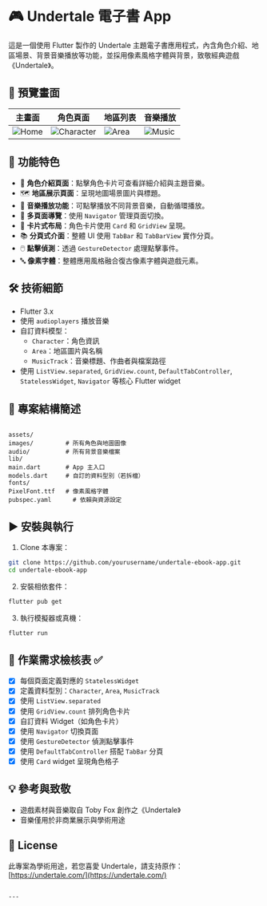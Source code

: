 
# 🎮 Undertale 電子書 App

這是一個使用 Flutter 製作的 Undertale 主題電子書應用程式，內含角色介紹、地區場景、背景音樂播放等功能，並採用像素風格字體與背景，致敬經典遊戲《Undertale》。

## 📱 預覽畫面

| 主畫面 | 角色頁面 | 地區列表 | 音樂播放 |
|--------|----------|----------|----------|
| ![Home](screenshots/home.png) | ![Character](screenshots/character.png) | ![Area](screenshots/area.png) | ![Music](screenshots/music.png) |

## 🧩 功能特色

- 🔖 **角色介紹頁面**：點擊角色卡片可查看詳細介紹與主題音樂。
- 🗺️ **地區展示頁面**：呈現地圖場景圖片與標題。
- 🎵 **音樂播放功能**：可點擊播放不同背景音樂，自動循環播放。
- 🧭 **多頁面導覽**：使用 `Navigator` 管理頁面切換。
- 🧱 **卡片式布局**：角色卡片使用 `Card` 和 `GridView` 呈現。
- 📚 **分頁式介面**：整體 UI 使用 `TabBar` 和 `TabBarView` 實作分頁。
- 🖱️ **點擊偵測**：透過 `GestureDetector` 處理點擊事件。
- 🔤 **像素字體**：整體應用風格融合復古像素字體與遊戲元素。

## 🛠️ 技術細節

- Flutter 3.x
- 使用 `audioplayers` 播放音樂
- 自訂資料模型：
  - `Character`：角色資訊
  - `Area`：地區圖片與名稱
  - `MusicTrack`：音樂標題、作曲者與檔案路徑
- 使用 `ListView.separated`, `GridView.count`, `DefaultTabController`, `StatelessWidget`, `Navigator` 等核心 Flutter widget

## 📁 專案結構簡述

```

assets/
images/         # 所有角色與地圖圖像
audio/          # 所有背景音樂檔案
lib/
main.dart       # App 主入口
models.dart     # 自訂的資料型別（若拆檔）
fonts/
PixelFont.ttf   # 像素風格字體
pubspec.yaml      # 依賴與資源設定

````

## ▶️ 安裝與執行

1. Clone 本專案：

```bash
git clone https://github.com/yourusername/undertale-ebook-app.git
cd undertale-ebook-app
````

2. 安裝相依套件：

```bash
flutter pub get
```

3. 執行模擬器或真機：

```bash
flutter run
```

## 🧾 作業需求檢核表 ✅

* [x] 每個頁面定義對應的 `StatelessWidget`
* [x] 定義資料型別：`Character`, `Area`, `MusicTrack`
* [x] 使用 `ListView.separated`
* [x] 使用 `GridView.count` 排列角色卡片
* [x] 自訂資料 Widget（如角色卡片）
* [x] 使用 `Navigator` 切換頁面
* [x] 使用 `GestureDetector` 偵測點擊事件
* [x] 使用 `DefaultTabController` 搭配 `TabBar` 分頁
* [x] 使用 `Card` widget 呈現角色格子

## 💡 參考與致敬

* 遊戲素材與音樂取自 Toby Fox 創作之《Undertale》
* 音樂僅用於非商業展示與學術用途

## 📜 License

此專案為學術用途，若您喜愛 Undertale，請支持原作：[https://undertale.com/](https://undertale.com/)

```

---

```
